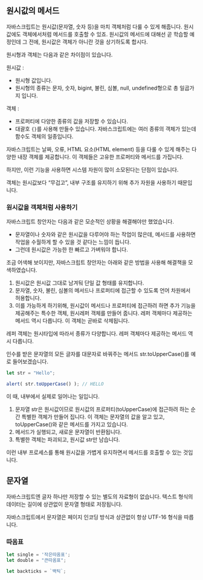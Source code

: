 ## 원시값의 메서드
자바스크립트는 원시값(문자열, 숫자 등)을 마치 객체처럼 다룰 수 있게 해줍니다. 원시값에도 객체에서처럼 메서드를 호출할 수 있죠. 원시값의 메서드에 대해선 곧 학습할 예정인데 그 전에, 원시값은 객체가 아니란 것을 상기하도록 합시다.
   
원시형과 객체는 다음과 같은 차이점이 있습니다.   

원시값 :
- 원시형 값입니다.
- 원시형의 종류는 문자, 숫자, bigint, 불린, 심볼, null, undefined형으로 총 일곱가지 입니다.

객체 :
- 프로퍼티에 다양한 종류의 값을 저장할 수 있습니다.
- 대괄호 `{}`를 사용해 만들수 있습니다. 자바스크립트에는 여러 종류의 객체가 있는데 함수도 객체의 일종입니다.

자바스크립트는 날짜, 오류, HTML 요소(HTML element) 등을 다룰 수 있게 해주는 다양한 내장 객체를 제공합니다. 이 객체들은 고유한 프로퍼티와 메서드를 가집니다.   

하지만, 이런 기능을 사용하면 시스템 자원이 많이 소모된다는 단점이 있습니다.   
  
객체는 원시값보다 “무겁고”, 내부 구조를 유지하기 위해 추가 자원을 사용하기 때문입니다.   

### 원시값을 객체처럼 사용하기
자바스크립트 창안자는 다음과 같은 모순적인 상황을 해결해야만 했었습니다.   
- 문자열이나 숫자와 같은 원시값을 다루어야 하는 작업이 많은데, 메서드를 사용하면 작업을 수월하게 할 수 있을 것 같다는 느낌이 듭니다.
- 그런데 원시값은 가능한 한 빠르고 가벼워야 합니다.

조금 어색해 보이지만, 자바스크립트 창안자는 아래와 같은 방법을 사용해 해결책을 모색하였습니다.
1. 원시값은 원시값 그대로 남겨둬 단일 값 형태를 유지합니다.
2. 문자열, 숫자, 불린, 심볼의 메서드나 프로퍼티에 접근할 수 있도록 언어 차원에서 허용합니다.
3. 이를 가능하게 하기위해, 원시값이 메서드나 프로퍼티에 접근하려 하면 추가 기능을 제공해주는 특수한 객체, 원시레퍼 객체를 만들어 줍니다. 레퍼 객체마다 제공하는 메서드 역시 다릅니다. 이 객체는 곧바로 삭제됩니다.

레퍼 객체는 원시타입에 따라서 종류가 다양합니다. 레퍼 객체마다 제공하는 메서드 역시 다릅니다.   

인수를 받은 문자열의 모든 글자를 대문자로 바꿔주는 메서드 str.toUpperCase()를 예로 들어보겠습니다.

```js
let str = "Hello";

alert( str.toUpperCase() ); // HELLO
```
이 때, 내부에서 실제로 일어나는 일입니다.
1. 문자열 str은 원시값이므로 원시값의 프로퍼티(toUpperCase)에 접근하려 하는 순간 특별한 객체가 만들어 집니다. 이 객체는 문자열의 값을 알고 있고, toUpperCase()와 같은 메서드를 가지고 있습니다.
2. 메서드가 실행되고, 새로운 문자열이 반환됩니다.
3. 특별한 객체는 파괴되고, 원시값 str만 남습니다.

이런 내부 프로세스를 통해 원시값을 가볍게 유지하면서 메서드를 호출할 수 있는 것입니다.

## 문자열
자바스크립트엔 글자 하나만 저장할 수 있는 별도의 자료형이 없습니다. 텍스트 형식의 데이터는 길이에 상관없이 문자열 형태로 저장됩니다.   

자바스크립트에서 문자열은 페이지 인코딩 방식과 상관없이 항상 UTF-16 형식을 따릅니다.   

### 따옴표
```js
let single = '작은따옴표';
let double = "큰따옴표";

let backticks = `백틱`;
```
